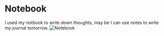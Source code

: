 # Notebook

I used my notbook to write down thoughts, may be I can use notes to write my journal tomorrow. 
![Notebook](/img/notebook.jpg)

